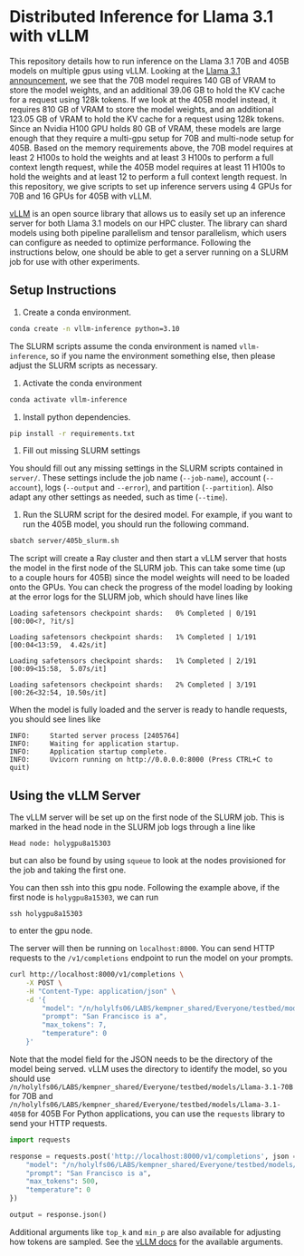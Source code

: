 # Distributed Inference for Llama 3.1 with vLLM 

This repository details how to run inference on the Llama 3.1 70B and 405B models on multiple gpus using vLLM.
Looking at the [Llama 3.1 announcement](https://huggingface.co/blog/llama31), we see that the 70B model requires 140 GB of VRAM to store the model weights, and an additional 39.06 GB to hold the KV cache for a request using 128k tokens.
If we look at the 405B model instead, it requires 810 GB of VRAM to store the model weights, and an additional 123.05 GB of VRAM to hold the KV cache for a request using 128k tokens.
Since an Nvidia H100 GPU holds 80 GB of VRAM, these models are large enough that they require a multi-gpu setup for 70B and multi-node setup for 405B.
Based on the memory requirements above, the 70B model requires at least 2 H100s to hold the weights and at least 3 H100s to perform a full context length request, while the 405B model requires at least 11 H100s to hold the weights and at least 12 to perform a full context length request.
In this repository, we give scripts to set up inference servers using 4 GPUs for 70B and 16 GPUs for 405B with vLLM.

[vLLM](https://docs.vllm.ai/en/latest/index.html) is an open source library that allows us to easily set up an inference server for both Llama 3.1 models on our HPC cluster. The library can shard models using both pipeline parallelism and tensor parallelism, which users can configure as needed to optimize performance.
Following the instructions below, one should be able to get a server running on a SLURM job for use with other experiments.

## Setup Instructions

1. Create a conda environment.

```bash
conda create -n vllm-inference python=3.10
```
The SLURM scripts assume the conda environment is named `vllm-inference`, so if you name the environment something else, then please adjust the SLURM scripts as necessary.

1. Activate the conda environment

```bash
conda activate vllm-inference
```

1. Install python dependencies.

```bash
pip install -r requirements.txt
```

1. Fill out missing SLURM settings

You should fill out any missing settings in the SLURM scripts contained in `server/`. These settings include the job name (`--job-name`), account (`--account`), logs (`--output` and `--error`), and partition (`--partition`). Also adapt any other settings as needed, such as time (`--time`).

1. Run the SLURM script for the desired model. For example, if you want to run the 405B model, you should run the following command.

```bash
sbatch server/405b_slurm.sh
```
The script will create a Ray cluster and then start a vLLM server that hosts the model in the first node of the SLURM job.
This can take some time (up to a couple hours for 405B) since the model weights will need to be loaded onto the GPUs.
You can check the progress of the model loading by looking at the error logs for the SLURM job, which should have lines like
```
Loading safetensors checkpoint shards:   0% Completed | 0/191 [00:00<?, ?it/s]

Loading safetensors checkpoint shards:   1% Completed | 1/191 [00:04<13:59,  4.42s/it]

Loading safetensors checkpoint shards:   1% Completed | 2/191 [00:09<15:58,  5.07s/it]

Loading safetensors checkpoint shards:   2% Completed | 3/191 [00:26<32:54, 10.50s/it]
```
When the model is fully loaded and the server is ready to handle requests, you should see lines like
```
INFO:     Started server process [2405764]
INFO:     Waiting for application startup.
INFO:     Application startup complete.
INFO:     Uvicorn running on http://0.0.0.0:8000 (Press CTRL+C to quit)
```

## Using the vLLM Server

The vLLM server will be set up on the first node of the SLURM job.
This is marked in the head node in the SLURM job logs through a line like
```
Head node: holygpu8a15303
```
but can also be found by using `squeue` to look at the nodes provisioned for the job and taking the first one.

You can then ssh into this gpu node. Following the example above, if the first node is `holygpu8a15303`, we can run
```
ssh holygpu8a15303
```
to enter the gpu node.

The server will then be running on `localhost:8000`. You can send HTTP requests to the `/v1/completions` endpoint to run the model on your prompts.
```bash
curl http://localhost:8000/v1/completions \
    -X POST \
    -H "Content-Type: application/json" \
    -d '{
        "model": "/n/holylfs06/LABS/kempner_shared/Everyone/testbed/models/Llama-3.1-405B",
        "prompt": "San Francisco is a",
        "max_tokens": 7,
        "temperature": 0
    }'
```
Note that the model field for the JSON needs to be the directory of the model being served. vLLM uses the directory to identify the model, so you should use `/n/holylfs06/LABS/kempner_shared/Everyone/testbed/models/Llama-3.1-70B` for 70B and `/n/holylfs06/LABS/kempner_shared/Everyone/testbed/models/Llama-3.1-405B` for 405B
For Python applications, you can use the `requests` library to send your HTTP requests.
```python
import requests

response = requests.post('http://localhost:8000/v1/completions', json = {
    "model": "/n/holylfs06/LABS/kempner_shared/Everyone/testbed/models/Llama-3.1-405B",
    "prompt": "San Francisco is a",
    "max_tokens": 500,
    "temperature": 0
})

output = response.json()
```

Additional arguments like `top_k` and `min_p` are also available for adjusting how tokens are sampled. See the [vLLM docs](https://docs.vllm.ai/en/latest/dev/sampling_params.html) for the available arguments.
